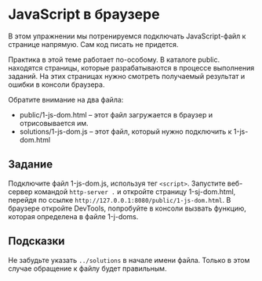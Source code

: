 # JavaScript в браузере

В этом упражнении мы потренируемся подключать JavaScript-файл к странице напрямую. Сам код писать не придется.

Практика в этой теме работает по-особому. В каталоге public. находятся страницы, которые разрабатываются в процессе выполнения заданий. На этих страницах нужно смотреть получаемый результат и ошибки в консоли браузера.

Обратите внимание на два файла:

- public/1-js-dom.html – этот файл загружается в браузер и отрисовывается им.
- solutions/1-js-dom.js – этот файл, который нужно подключить к 1-js-dom.html

## Задание

Подключите файл 1-js-dom.js, используя тег `<script>`. Запустите веб-сервер командой `http-server .` и откройте страницу 1-sj-dom.html, перейдя по ссылке `http://127.0.0.1:8080/public/1-js-dom.html`. В браузере откройте DevTools, попробуйте в консоли вызвать функцию, которая определена в файле 1-j-doms.

## Подсказки

Не забудьте указать `../solutions` в начале имени файла. Только в этом случае обращение к файлу будет правильным.